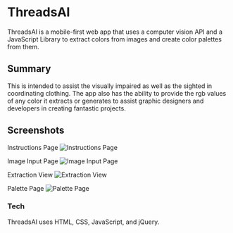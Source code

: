# ThreadsAI

ThreadsAI is a mobile-first web app that uses a computer vision API and a JavaScript Library to extract colors from images and create color palettes from them.

## Summary
This is intended to assist the visually impaired as well as the sighted in coordinating clothing.  The app also has the ability to provide the rgb values of any color it extracts or generates to assist graphic designers and developers in creating fantastic projects.

## Screenshots
Instructions Page
![Instructions Page](https://drive.google.com/file/d/1nFvvHnbzKnKxC6VQGIg8m-bK5HdWRhgw/view?usp=sharing)

Image Input Page
![Image Input Page](https://drive.google.com/file/d/1E0do_rgdqNZTP3ckALnrwb3QtdQ0zq-g/view?usp=sharing)

Extraction View
![Extraction View](https://drive.google.com/file/d/1AYD-SelzQbu-BZjeUBM28FOI52-Fh_t0/view?usp=sharing)

Palette Page
![Palette Page](https://drive.google.com/file/d/1oVF15eUdTJBnb41xE42AcSE-61fIA8_i/view?usp=sharing)

### Tech
ThreadsAI uses HTML, CSS, JavaScript, and jQuery.

